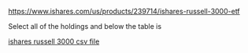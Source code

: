
https://www.ishares.com/us/products/239714/ishares-russell-3000-etf

Select all of the holdings and below the table is

[ishares russell 3000 csv file](https://www.ishares.com/us/products/239714/ishares-russell-3000-etf/1467271812596.ajax?fileType=csv&fileName=IWV_holdings&dataType=fund)
